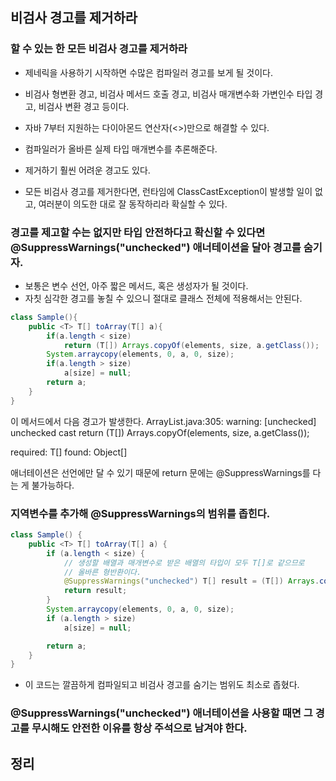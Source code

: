 ## 비검사 경고를 제거하라 

### 할 수 있는 한 모든 비검사 경고를 제거하라
- 제네릭을 사용하기 시작하면 수많은 컴파일러 경고를 보게 될 것이다. 
- 비검사 형변환 경고, 비검사 메서드 호출 경고, 비검사 매개변수화 가변인수 타입 경고, 비검사 변환 경고 등이다.  

- 자바 7부터 지원하는 다이아몬드 연산자(<>)만으로 해결할 수 있다. 
- 컴파일러가 올바른 실제 타입 매개변수를 추론해준다. 
- 제거하기 훨씬 어려운 경고도 있다.
- 모든 비검사 경고를 제거한다면, 런타임에 ClassCastException이 발생할 일이 없고, 여러분이 의도한 대로 잘 동작하리라 확실할 수 있다. 

### 경고를 제고할 수는 없지만 타입 안전하다고 확신할 수 있다면 @SuppressWarnings("unchecked") 애너테이션을 달아 경고를 숨기자.
- 보통은 변수 선언, 아주 짧은 메서드, 혹은 생성자가 될 것이다. 
- 자칫 심각한 경고를 놓칠 수 있으니 절대로 클래스 전체에 적용해서는 안된다. 

```java
class Sample(){
    public <T> T[] toArray(T[] a){
        if(a.length < size)
            return (T[]) Arrays.copyOf(elements, size, a.getClass());
        System.arraycopy(elements, 0, a, 0, size);
        if(a.length > size)
            a[size] = null;
        return a;
    }
}
```
이 메서드에서 다음 경고가 발생한다. 
ArrayList.java:305: warning: [unchecked] unchecked cast return (T[]) Arrays.copyOf(elements, size, a.getClass());

required: T[]
found: Object[]

애너테이션은 선언에만 달 수 있기 때문에 return 문에는 @SuppressWarnings를 다는 게 불가능하다.

### 지역변수를 추가해 @SuppressWarnings의 범위를 좁힌다.
```java
class Sample() {
    public <T> T[] toArray(T[] a) {
        if (a.length < size) {
            // 생성할 배열과 매개변수로 받은 배열의 타입이 모두 T[]로 같으므로
            // 올바른 형반환이다.
            @SuppressWarnings("unchecked") T[] result = (T[]) Arrays.copyOf(elements, size, a.getClass());
            return result;
        }
        System.arraycopy(elements, 0, a, 0, size);
        if (a.length > size)
            a[size] = null;

        return a;
    }
}
```
- 이 코드는 깔끔하게 컴파일되고 비검사 경고를 숨기는 범위도 최소로 좁혔다. 
### @SuppressWarnings("unchecked") 애너테이션을 사용할 때면 그 경고를 무시해도 안전한 이유를 항상 주석으로 남겨야 한다.

## 정리




